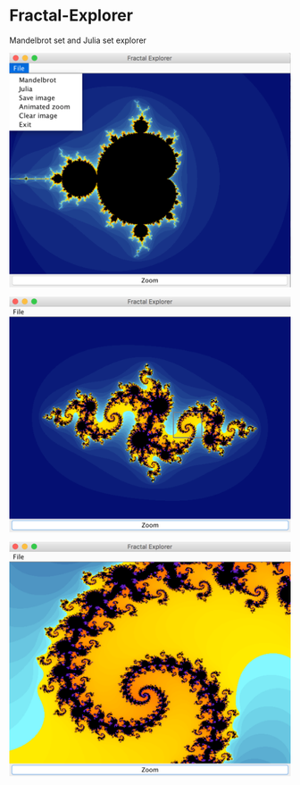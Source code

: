 # Fractal-Explorer
 Mandelbrot set and Julia set explorer
 
 ![alt tag](Screenshots/Mandelbrot_1.png)

 ![alt tag](Screenshots/Julia_2.png)

 ![alt tag](Screenshots/Julia_3.png)
